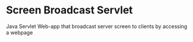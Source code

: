 # Screen Broadcast Servlet
 Java Servlet Web-app that broadcast server screen to clients by accessing a webpage

